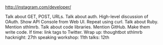 http://instagram.com/developer/

Talk about GET, POST, URLs.
Talk about auth.
  High-level discussion of OAuth.
Show API Console from Web UI.
Repeat using curl.
Talk about Ruby.
  Mention sthlmrb.
Talk about code libraries.
  Mention GitHub.
Make them write code.
If time: link tags to Twitter.
Wrap up:
  thoughtbot
  sthlmrb
    hacknight: 27th
    speaking workshop: 11th
    talks: 12th
